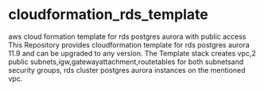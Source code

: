 # cloudformation_rds_template
aws cloud formation template for rds postgres aurora with public access
This Repository provides cloudformation template for rds postgres aurora 11.9 and can be upgraded to any version.
The Template stack creates vpc,2 public subnets,igw,gatewayattachment,routetables for both subnetsand security groups, rds cluster postgres aurora instances on the mentioned vpc.
